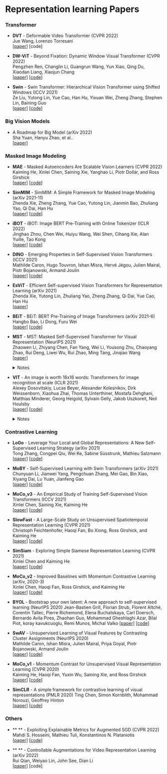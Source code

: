 

# Representation learning Papers

### Transformer

+ **DVT** - Deformable Video Transformer (CVPR 2022)  
Jue Wang, Lorenzo Torresani   
[[paper](https://arxiv.org/pdf/2203.16795.pdf)]  [code]   

+ **DW-ViT** - Beyond Fixation: Dynamic Window Visual Transformer (CVPR 2022)  
Pengzhen Ren, Changlin Li, Guangrun Wang, Yun Xiao, Qing Du, Xiaodan Liang, Xiaojun Chang   
[[paper](https://arxiv.org/abs/2203.12856)]  [[code](https://github.com/pzhren/DW-ViT)]  

+ **Swin** - Swin Transformer: Hierarchical Vision Transformer using Shifted Windows (ICCV 2021)  
Ze Liu, Yutong Lin, Yue Cao, Han Hu, Yixuan Wei, Zheng Zhang, Stephen Lin, Baining Guo   
[[paper](https://openaccess.thecvf.com/content/ICCV2021/papers/Liu_Swin_Transformer_Hierarchical_Vision_Transformer_Using_Shifted_Windows_ICCV_2021_paper.pdf)]  [[code](https://github.com/microsoft/Swin-Transformer)]  

### Big Vision Models  
+ A Roadmap for Big Model (arXiv 2022)  
Sha Yuan, Hanyu Zhao, et al..   
[[paper](https://arxiv.org/pdf/2203.14101.pdf)]  



### Masked Image Modeling


+ **MAE** - Masked Autoencoders Are Scalable Vision Learners (CVPR 2022)   
Kaiming He, Xinlei Chen, Saining Xie, Yanghao Li, Piotr Dollár, and Ross Girshick   
[[paper](https://arxiv.org/abs/2111.06377)] [[code](https://github.com/facebookresearch/mae)]   


+ **SimMIM** - SimMIM: A Simple Framework for Masked Image Modeling (arXiv 2021-11)  
Zhenda Xie, Zheng Zhang, Yue Cao, Yutong Lin, Jianmin Bao, Zhuliang Yao, Qi Dai, Han Hu  
[[paper](https://arxiv.org/abs/2111.09886)]  [[code](https://github.com/microsoft/SimMIM)]

+ **iBOT** - iBOT: Image BERT Pre-Training with Online Tokenizer  (ICLR 2022)   
Jinghao Zhou, Chen Wei, Huiyu Wang, Wei Shen, Cihang Xie, Alan Yuille, Tao Kong  
[[paper](https://arxiv.org/pdf/2111.07832.pdf)]  [[code](https://github.com/bytedance/ibot)]   

+ **DINO** - Emerging Properties in Self-Supervised Vision Transformers  (ICCV 2021)   
Mathilde Caron, Hugo Touvron, Ishan Misra, Hervé Jégou, Julien Mairal, Piotr Bojanowski, Armand Joulin  
[[paper](https://openaccess.thecvf.com/content/ICCV2021/papers/Caron_Emerging_Properties_in_Self-Supervised_Vision_Transformers_ICCV_2021_paper.pdf)]  [[code](https://github.com/facebookresearch/dino)]   

+ **EsViT** - Efficient Self-supervised Vision Transformers for Representation Learning  (arXiv 2021)    
Zhenda Xie, Yutong Lin, Zhuliang Yao, Zheng Zhang, Qi Dai, Yue Cao, Han Hu  
[[paper](https://arxiv.org/abs/2106.09785)]    

+ **BEiT** - BEiT: BERT Pre-Training of Image Transformers  (arXiv 2021-6)   
Hangbo Bao, Li Dong, Furu Wei  
[[paper](https://arxiv.org/abs/2106.08254)]  [[code](https://github.com/microsoft/unilm/tree/master/beit)] 

+ **MST** - MST: Masked Self-Supervised Transformer for Visual Representation  (NeurIPS 2021)   
Zhaowen Li, Zhiyang Chen, Fan Yang, Wei Li, Yousong Zhu, Chaoyang Zhao, Rui Deng, Liwei Wu, Rui Zhao, Ming Tang, Jinqiao Wang  
[[paper](https://arxiv.org/abs/2106.05656)]
    <details> <summary>Notes</summary><img src="imgs/MST.png" width = "521" height = "262" alt="MST" align=center /> <div align=center>
    </div></details>
  

+ **VIT** - An image is worth 16x16 words: Transformers for image recognition at scale  (ICLR 2021)   
Alexey Dosovitskiy, Lucas Beyer, Alexander Kolesnikov, Dirk Weissenborn, Xiaohua Zhai, Thomas Unterthiner, Mostafa Dehghani, Matthias Minderer, Georg Heigold, Sylvain Gelly, Jakob Uszkoreit, Neil Houlsby   
[[paper](https://arxiv.org/pdf/2010.11929.pdf)] [[code](https://github.com/google-research/vision_transformer)]
  <details>
    <summary>Notes</summary>
     <img src="imgs/sot/referformer.png" width = "552" height = "258" alt="referformer" align=center />  
    - Key idea:
         - 
     - Performance:
        - 
    </details>
### Contrastive Learning

+ **LoGo** - Leverage Your Local and Global Representations: A New Self-Supervised Learning Strategy  (arXiv 2021)   
Tong Zhang, Congpei Qiu, Wei Ke, Sabine Süsstrunk, Mathieu Salzmann   
[[paper](https://arxiv.org/pdf/2203.17205.pdf)]  [[code](https://github.com/ztt1024/LoGo-SSL)]  

+ **MoBY** - Self-Supervised Learning with Swin Transformers  (arXiv 2021)   
Chunyuan Li, Jianwei Yang, Pengchuan Zhang, Mei Gao, Bin Xiao, Xiyang Dai, Lu Yuan, Jianfeng Gao  
[[paper](https://arxiv.org/abs/2106.09785)]  [[code](https://github.com/SwinTransformer/Transformer-SSL)] 

+ **MoCo_v3** - An Empirical Study of Training Self-Supervised Vision Transformers (ICCV 2021)  
Xinlei Chen, Saining Xie, Kaiming He   
[[paper](https://openaccess.thecvf.com/content/ICCV2021/papers/Chen_An_Empirical_Study_of_Training_Self-Supervised_Vision_Transformers_ICCV_2021_paper.pdf)]  [[code](https://github.com/facebookresearch/moco-v3)]   


+ **SlowFast** - A Large-Scale Study on Unsupervised Spatiotemporal Representation Learning (CVPR 2021)  
Christoph Feichtenhofer, Haoqi Fan, Bo Xiong, Ross Girshick, and Kaiming He   
[[paper](https://arxiv.org/abs/2104.14558)]  [[code](https://github.com/facebookresearch/SlowFast)]  

+ **SimSiam** - Exploring Simple Siamese Representation Learning (CVPR 2021)  
Xinlei Chen and Kaiming He   
[[paper](https://arxiv.org/pdf/2011.10566.pdf)]  [[code](https://github.com/facebookresearch/simsiam)]  

+ **MoCo_v2** - Improved Baselines with Momentum Contrastive Learning (arXiv, 2020-3)  
Xinlei Chen, Haoqi Fan, Ross Girshick, and Kaiming He   
[[paper](https://arxiv.org/pdf/2003.04297.pdf)]  [[code](https://github.com/facebookresearch/moco)]   

+ **BYOL** - Bootstrap your own latent: A new approach to self-supervised learning  (NeurIPS 2020) 
Jean-Bastien Grill, Florian Strub, Florent Altché, Corentin Tallec, Pierre Richemond, Elena Buchatskaya, Carl Doersch, Bernardo Avila Pires, Zhaohan Guo, Mohammad Gheshlaghi Azar, Bilal Piot, koray kavukcuoglu, Remi Munos, Michal Valko
[[paper](https://proceedings.neurips.cc/paper/2020/file/f3ada80d5c4ee70142b17b8192b2958e-Paper.pdf)]  [[code](https://github.com/deepmind/deepmind-research/tree/master/byol)]  

+ **SwAV** - Unsupervised Learning of Visual Features by Contrasting Cluster Assignments (NeurIPS 2020)  
Mathilde Caron, Ishan Misra, Julien Mairal, Priya Goyal, Piotr Bojanowski, Armand Joulin  
[[paper](https://proceedings.neurips.cc/paper/2020/file/70feb62b69f16e0238f741fab228fec2-Paper.pdf)]  [[code]( https://github.com/facebookresearch/swav)]   

+ **MoCo_v1** - Momentum Contrast for Unsupervised Visual Representation Learning (CVPR 2020)  
Kaiming He, Haoqi Fan, Yuxin Wu, Saining Xie, and Ross Girshick   
[[paper](https://arxiv.org/abs/1911.05722)]  [[code](https://github.com/facebookresearch/moco)]   

+ **SimCLR** - A simple framework for contrastive learning of visual representations (PMLR 2020) 
Ting Chen, Simon Kornblith, Mohammad Norouzi, Geoffrey Hinton  
[[paper](https://arxiv.org/abs/2002.05709)]  [[code](https://github.com/google-research/simclr)]  


### Others
+ ** ** - Exploiting Explainable Metrics for Augmented SGD (CVPR 2022) 
Mahdi S. Hosseini, Mathieu Tuli, Konstantinos N. Plataniotis   
[[paper](https://arxiv.org/pdf/2203.16723.pdf)]  [[code](https://github.com/mahdihosseini/RMSGD)]  

+ ** ** - Controllable Augmentations for Video Representation Learning (arXiv 2022)  
Rui Qian, Weiyao Lin, John See, Dian Li   
[[paper](https://arxiv.org/pdf/2203.16632.pdf)]  [code]  



